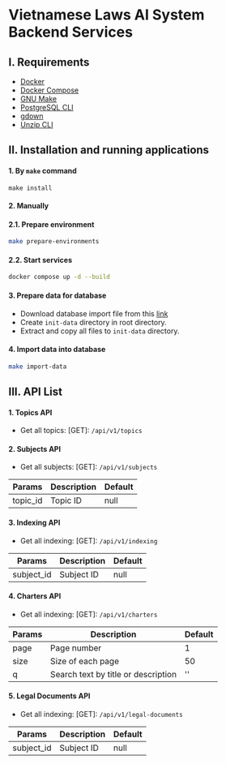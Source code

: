 # Vietnamese Laws AI System Backend Services

## I. Requirements

- [Docker](https://docs.docker.com/get-docker/)
- [Docker Compose](https://docs.docker.com/compose/install/)
- [GNU Make](https://www.gnu.org/software/make/)
- [PostgreSQL CLI](https://www.postgresql.org/download/)
- [gdown](https://github.com/wkentaro/gdown)
- [Unzip CLI](https://www.tecmint.com/install-zip-and-unzip-in-linux/)

## II. Installation and running applications
#### 1. By `make` command
```
make install
```
#### 2. Manually
#### 2.1. Prepare environment
```sh
make prepare-environments
```
#### 2.2. Start services
```sh
docker compose up -d --build
```
#### 3. Prepare data for database
- Download database import file from this [link](https://drive.google.com/file/d/1oFczUDpweAyh3tivdDH3t38L5FSPAZht/view)
- Create `init-data` directory in root directory.
- Extract and copy all files to `init-data` directory.
#### 4. Import data into database
```sh
make import-data
```

## III. API List

#### 1. Topics API

- Get all topics: [GET]: `/api/v1/topics`

#### 2. Subjects API

- Get all subjects: [GET]: `/api/v1/subjects`

| Params   | Description | Default |
| -------- | ----------- | ------- |
| topic_id | Topic ID    | null    |

#### 3. Indexing API

- Get all indexing: [GET]: `/api/v1/indexing`

| Params     | Description | Default |
| ---------- | ----------- | ------- |
| subject_id | Subject ID  | null    |

#### 4. Charters API

- Get all indexing: [GET]: `/api/v1/charters`

| Params | Description                         | Default |
| ------ | ----------------------------------- | ------- |
| page   | Page number                         | 1       |
| size   | Size of each page                   | 50      |
| q      | Search text by title or description | ''      |

#### 5. Legal Documents API

- Get all indexing: [GET]: `/api/v1/legal-documents`

| Params     | Description | Default |
| ---------- | ----------- | ------- |
| subject_id | Subject ID  | null    |
